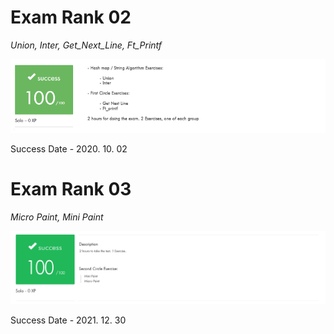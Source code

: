 # Exam Rank 02

*Union, Inter, Get_Next_Line, Ft_Printf*

![100/100 score](./exam02_success.png)

Success Date - 2020. 10. 02

# Exam Rank 03

*Micro Paint, Mini Paint*

![100/100 score](./exam03_success.png)

Success Date - 2021. 12. 30
